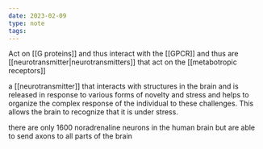 ```yaml
---
date: 2023-02-09
type: note
tags:
---
```


Act on [[G proteins]] and thus interact with the [[GPCR]] and thus are [[neurotransmitter|neurotransmitters]] that act on the [[metabotropic receptors]]

a [[neurotransmitter]] that interacts with structures in the brain and is released in response to various forms of novelty and stress and helps to organize the complex response of the individual to these challenges. This allows the brain to recognize that it is under stress.

there are only 1600 noradrenaline neurons in the human brain but are able to send axons to all parts of the brain
